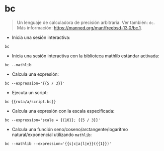 # bc

> Un lenguaje de calculadora de precisión arbitraria.
> Ver también: `dc`.
> Más información: <https://manned.org/man/freebsd-13.0/bc.1>.

- Inicia una sesión interactiva:

`bc`

- Inicia una sesión interactiva con la biblioteca mathlib estándar activada:

`bc --mathlib`

- Calcula una expresión:

`bc --expression='{{5 / 3}}'`

- Ejecuta un script:

`bc {{ruta/a/script.bc}}`

- Calcula una expresión con la escala especificada:

`bc --expression='scale = {{10}}; {{5 / 3}}'`

- Calcula una función seno/coseno/arctangente/logaritmo natural/exponencial utilizando `mathlib`:

`bc --mathlib --expression='{{s|c|a|l|e}}({{1}})'`
